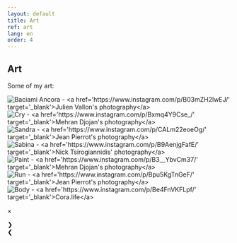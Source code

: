 ```yaml
---
layout: default
title: Art
ref: art
lang: en
order: 4
---
```


## Art

Some of my art:

<div class="row">

<div class="pic" id="draw">
<img id="7" src="files/drawings/baciami_ancora.jpg" onClick="modftn(this);currentSlide(7)" alt="Baciami Ancora - <a href='https://www.instagram.com/p/B03mZH2lwEJ/' target='_blank'>Julien Vallon's photography</a>">
</div>

<div class="pic" id="draw">
<img id="6" src="files/drawings/cry.jpg" onClick="modftn(this);currentSlide(6)" alt="Cry - <a href='https://www.instagram.com/p/Bxmq4Y9Cse_/' target='_blank'>Mehran Djojan's photography</a>">
</div>

<div class="pic" id="draw">
<img id="5" src="files/drawings/sandra.jpg" onClick="modftn(this);currentSlide(5)" alt="Sandra - <a href='https://www.instagram.com/p/CALm22eoeOg/' target='_blank'>Jean Pierrot's photography</a>">
</div>

<div class="pic" id="draw">
<img id="4" src="files/drawings/sabina.jpg" onClick="modftn(this);currentSlide(4)" alt="Sabina - <a href='https://www.instagram.com/p/B9AenjgFafE/' target='_blank'>Nick Tsirogiannidis' photography</a>">
</div>

<div class="pic" id="draw">
<img id="3" src="files/drawings/paint.jpg" onClick="modftn(this);currentSlide(3)" alt="Paint - <a href='https://www.instagram.com/p/B3__YbvCm37/' target='_blank'>Mehran Djojan's photography</a>">
</div>

<div class="pic" id="draw">
<img id="2" src="files/drawings/run.jpg" onClick="modftn(this);currentlSlide(2)" alt="Run - <a href='https://www.instagram.com/p/Bpu5KgTnGeF/' target='_blank'>Jean Pierrot's photography</a>">
</div>

<div class="pic" id="draw">
<img id="1" src="files/drawings/body.jpg" onClick="modftn(this);currentSlide(1)" alt="Body - <a href='https://www.instagram.com/p/Be4FnVKFLpf/' target='_blank'>Cora.life</a>">
</div>

</div>

<!-- The Modal -->
<div id="myModal" class="modal">

  <!-- The Close Button -->
  <span class="close">&times;</span>

  <!-- Modal Content (The Image) -->
  <img class="modal-content" id="img01">

  <!-- Modal Caption (Image Text) -->
  <div id="caption"></div>

  <div class="next" onclick="next()">&#10095;</div>
  <div class="prev" onclick="prev()">&#10094;</div>

</div>

<script src="/assets/js/main.js"></script>

